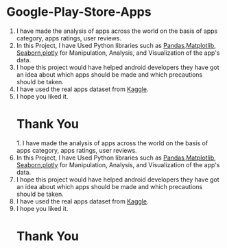 # Google-Play-Store-Apps
1. I have made the analysis of apps across the world on the basis of apps category, apps ratings, user reviews.
2. In this Project, I have Used Python libraries such as [Pandas](https://pandas.pydata.org),[Matplotlib](https://matplotlib.org),
      [Seaborn](https://seaborn.pydata.org),[plotly](https://plotly.com)  for Manipulation, Analysis, and Visualization of the app's data.
3. I hope this project would have helped android developers they have got an idea about which apps should be made and which precautions should 
   be taken.
4. I have used the real apps dataset from [Kaggle](https://www.kaggle.com/).
5. I hope you liked it.  <h1>Thank You</h1>1. I have made the analysis of apps across the world on the basis of apps category, apps ratings, user reviews.
2. In this Project, I have Used Python libraries such as [Pandas](https://pandas.pydata.org),[Matplotlib](https://matplotlib.org),
      [Seaborn](https://seaborn.pydata.org),[plotly](https://plotly.com)  for Manipulation, Analysis, and Visualization of the app's data.
3. I hope this project would have helped android developers they have got an idea about which apps should be made and which precautions should 
   be taken.
4. I have used the real apps dataset from [Kaggle](https://www.kaggle.com/).
5. I hope you liked it.  <h1>Thank You</h1>
